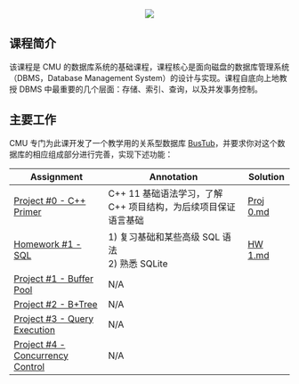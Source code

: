 <div align=center>
<img src="https://cdn.jsdelivr.net/gh/Love-OverFlow/notesImage/img/202305201432926.jpg">
</div>

## 课程简介

该课程是 CMU 的数据库系统的基础课程，课程核心是面向磁盘的数据库管理系统（DBMS，Database Management System）的设计与实现。课程自底向上地教授 DBMS 中最重要的几个层面：存储、索引、查询，以及并发事务控制。



## 主要工作

CMU 专门为此课开发了一个教学用的关系型数据库 [BusTub](https://github.com/cmu-db/bustub)，并要求你对这个数据库的相应组成部分进行完善，实现下述功能：



| Assignment                                                   | Annotation                                                   | Solution                 |
| ------------------------------------------------------------ | ------------------------------------------------------------ | ------------------------ |
| [Project #0 - C++ Primer](https://15445.courses.cs.cmu.edu/fall2022/project0/) | C++ 11 基础语法学习，了解 C++ 项目结构，为后续项目保证语言基础 | [Proj 0.md](Proj%200.md) |
| [Homework #1 - SQL](https://15445.courses.cs.cmu.edu/fall2022/homework1/) | 1) 复习基础和某些高级 SQL 语法<br />2) 熟悉 SQLite           | [HW 1.md](HW%201.md)       |
| [Project #1 - Buffer Pool](https://15445.courses.cs.cmu.edu/fall2022/project1/) | N/A                                                          |                          |
| [Project #2 - B+Tree](https://15445.courses.cs.cmu.edu/fall2022/project2/) | N/A                                                          |                          |
| [Project #3 - Query Execution](https://15445.courses.cs.cmu.edu/fall2022/project3/) | N/A                                                          |                          |
| [Project #4 - Concurrency Control](https://15445.courses.cs.cmu.edu/fall2022/project4/) | N/A                                                          |                          |
